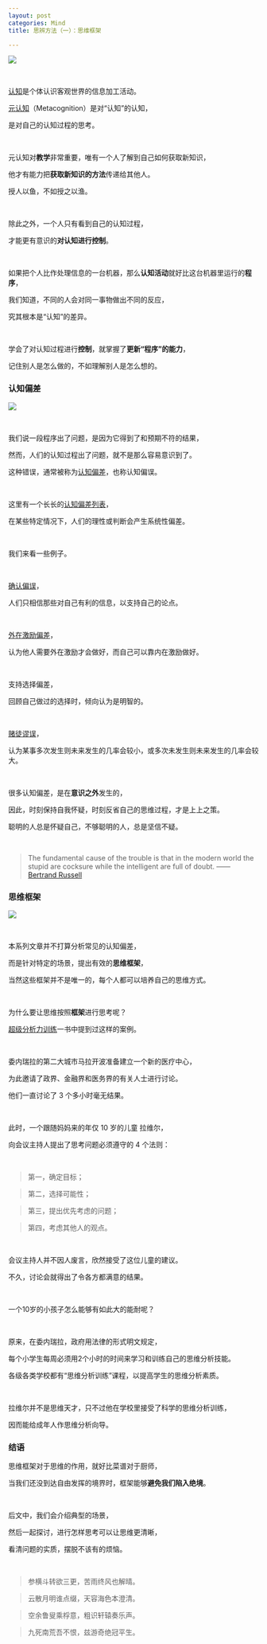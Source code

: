 ```yaml
---
layout: post
categories: Mind
title: 思辨方法（一）：思维框架

---
```


![](https://raw.githubusercontent.com/thzt/hexo-blog/master/source/images/_posts/2019-09-10-thinking-01/v2-691f6b3f95b609686eefa233d7b8a16d_b.png)

<br/>

[认知](https://wiki.mbalib.com/wiki/%E8%AE%A4%E7%9F%A5)是个体认识客观世界的信息加工活动。

[元认知](https://zh.wikipedia.org/wiki/%E5%BE%8C%E8%A8%AD%E8%AA%8D%E7%9F%A5)（Metacognition）是对“认知”的认知，

是对自己的认知过程的思考。

<br/>

元认知对**教学**非常重要，唯有一个人了解到自己如何获取新知识，

他才有能力把**获取新知识的方法**传递给其他人。

授人以鱼，不如授之以渔。

<br/>

除此之外，一个人只有看到自己的认知过程，

才能更有意识的**对认知进行控制**。

<br/>

如果把个人比作处理信息的一台机器，那么**认知活动**就好比这台机器里运行的**程序**，

我们知道，不同的人会对同一事物做出不同的反应，

究其根本是“认知”的差异。

<br/>

学会了对认知过程进行**控制**，就掌握了**更新“程序”的能力**，

记住别人是怎么做的，不如理解别人是怎么想的。

### 认知偏差

![](https://raw.githubusercontent.com/thzt/hexo-blog/master/source/images/_posts/2019-09-10-thinking-01/v2-a8d062b442a356c7c3adde73ec2948a9_b.png)

<br/>

我们说一段程序出了问题，是因为它得到了和预期不符的结果，

然而，人们的认知过程出了问题，就不是那么容易意识到了。

这种错误，通常被称为[认知偏差](https://zh.wikipedia.org/wiki/%E8%AA%8D%E7%9F%A5%E5%81%8F%E8%AA%A4)，也称认知偏误。

<br/>

这里有一个长长的[认知偏差列表](https://zh.wikipedia.org/wiki/%E8%AA%8D%E7%9F%A5%E5%81%8F%E8%AA%A4%E5%88%97%E8%A1%A8)，

在某些特定情况下，人们的理性或判断会产生系统性偏差。

<br/>

我们来看一些例子。

<br/>

[确认偏误](https://zh.wikipedia.org/wiki/%E7%A2%BA%E8%AA%8D%E5%81%8F%E8%AA%A4)，

人们只相信那些对自己有利的信息，以支持自己的论点。

<br/>

[外在激励偏差](https://zh.wikipedia.org/wiki/%E5%A4%96%E5%9C%A8%E6%BF%80%E5%8A%B1%E5%81%8F%E5%B7%AE)，

认为他人需要外在激励才会做好，而自己可以靠内在激励做好。

<br/>

支持选择偏差，

回顾自己做过的选择时，倾向认为是明智的。

<br/>

[赌徒谬误](https://zh.wikipedia.org/wiki/%E8%B3%AD%E5%BE%92%E8%AC%AC%E8%AA%A4)，

认为某事多次发生则未来发生的几率会较小，或多次未发生则未来发生的几率会较大。

<br/>

很多认知偏差，是在**意识之外**发生的，

因此，时刻保持自我怀疑，时刻反省自己的思维过程，才是上上之策。

聪明的人总是怀疑自己，不够聪明的人，总是坚信不疑。

<br/>

> The fundamental cause of the trouble is that in the modern world the stupid are cocksure while the intelligent are full of doubt. 
> —— [Bertrand Russell](https://en.wikipedia.org/wiki/Bertrand_Russell)

### 思维框架

![](https://raw.githubusercontent.com/thzt/hexo-blog/master/source/images/_posts/2019-09-10-thinking-01/v2-b088e2f7b5b7cedaa46fa464bec5c1ea_b.png)

<br/>

本系列文章并不打算分析常见的认知偏差，

而是针对特定的场景，提出有效的**思维框架**，

当然这些框架并不是唯一的，每个人都可以培养自己的思维方式。

<br/>

为什么要让思维按照**框架**进行思考呢？

[超级分析力训练](https://book.douban.com/subject/1177205/)一书中提到过这样的案例。

<br/>

委内瑞拉的第二大城市马拉开波准备建立一个新的医疗中心，

为此邀请了政界、金融界和医务界的有关人士进行讨论。

他们一直讨论了 3 个多小时毫无结果。

<br/>

此时，一个跟随妈妈来的年仅 10 岁的儿童 拉维尔，

向会议主持人提出了思考问题必须遵守的 4 个法则：

<br/>

> 第一，确定目标；

> 第二，选择可能性；

> 第三，提出优先考虑的问题；

> 第四，考虑其他人的观点。

<br/>

会议主持人并不因人废言，欣然接受了这位儿童的建议。

不久，讨论会就得出了令各方都满意的结果。

<br/>

一个10岁的小孩子怎么能够有如此大的能耐呢？

<br/>

原来，在委内瑞拉，政府用法律的形式明文规定，

每个小学生每周必须用2个小时的时间来学习和训练自己的思维分析技能。

各级各类学校都有“思维分析训练”课程，以提高学生的思维分析素质。

<br/>

拉维尔并不是思维天才，只不过他在学校里接受了科学的思维分析训练，

因而能给成年人作思维分析向导。

### 结语

思维框架对于思维的作用，就好比菜谱对于厨师，

当我们还没到达自由发挥的境界时，框架能够**避免我们陷入绝境**。

<br/>

后文中，我们会介绍典型的场景，

然后一起探讨，进行怎样思考可以让思维更清晰，

看清问题的实质，摆脱不该有的烦恼。

<br/>

> 参横斗转欲三更，苦雨终风也解晴。

> 云散月明谁点缀，天容海色本澄清。

> 空余鲁叟乘桴意，粗识轩辕奏乐声。

> 九死南荒吾不恨，兹游奇绝冠平生。
